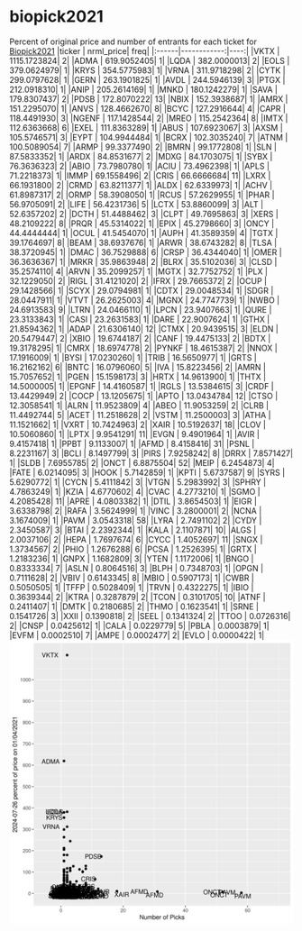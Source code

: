 # biopick2021
Percent of original price and number of entrants for each ticket for [Biopick2021](https://twitter.com/hashtag/Biopick2021)
|ticker |   nrml_price| freq|
|:------|------------:|----:|
|VKTX   | 1115.1723824|    2|
|ADMA   |  619.9052405|    1|
|LQDA   |  382.0000013|    2|
|EOLS   |  379.0624979|    1|
|KRYS   |  354.5775983|    1|
|VRNA   |  311.9718298|    2|
|CYTK   |  299.0797628|    1|
|GERN   |  263.1901825|    1|
|AVDL   |  244.5946139|    3|
|PTGX   |  212.0918310|    1|
|ANIP   |  205.2614169|    1|
|MNKD   |  180.1242279|    1|
|SAVA   |  179.8307437|    2|
|PDSB   |  172.8070222|   13|
|NBIX   |  152.3938687|    1|
|AMRX   |  151.2295070|    1|
|ANVS   |  128.4662670|    8|
|BCYC   |  127.2916644|    4|
|CAPR   |  118.4491930|    3|
|NGENF  |  117.1428544|    2|
|MREO   |  115.2542364|    8|
|IMTX   |  112.6363668|    6|
|EXEL   |  111.8363289|    1|
|ABUS   |  107.6923067|    3|
|AXSM   |  105.5746571|    3|
|EYPT   |  104.9944484|    1|
|BCRX   |  102.3035240|    7|
|ATNM   |  100.5089054|    7|
|ARMP   |   99.3377490|    2|
|BMRN   |   99.1772808|    1|
|SLN    |   87.5833352|    1|
|ARDX   |   84.8531677|    2|
|MDXG   |   84.1703075|    1|
|SYBX   |   76.3636323|    2|
|ABIO   |   73.7980780|    1|
|ACIU   |   73.4962398|    1|
|APLS   |   71.2218373|    1|
|IMMP   |   69.1558496|    2|
|CRIS   |   66.6666684|   11|
|LXRX   |   66.1931800|    2|
|CRMD   |   63.8211377|    1|
|ALDX   |   62.6339973|    1|
|ACHV   |   61.8987317|    2|
|ORMP   |   58.3908050|    1|
|RCUS   |   57.2629955|    1|
|PHAR   |   56.9705091|    2|
|LIFE   |   56.4231736|    5|
|LCTX   |   53.8860099|    3|
|ALT    |   52.6357202|    2|
|DCTH   |   51.4488462|    3|
|CLPT   |   49.7695863|    3|
|XERS   |   48.2109222|    8|
|PRQR   |   45.5314022|    1|
|EPIX   |   45.2798660|    3|
|ONCY   |   44.4444444|    1|
|OCUL   |   41.5454070|    1|
|AUPH   |   41.3589359|    4|
|TGTX   |   39.1764697|    8|
|BEAM   |   38.6937676|    1|
|ARWR   |   38.6743282|    8|
|TLSA   |   38.3720945|    1|
|DMAC   |   36.7529888|    6|
|CRSP   |   36.4344040|    1|
|OMER   |   36.3636367|    1|
|MRKR   |   35.9863948|    2|
|BLRX   |   35.5102036|    3|
|CLSD   |   35.2574110|    4|
|ARVN   |   35.2099257|    1|
|MGTX   |   32.7752752|    1|
|PLX    |   32.1229050|    2|
|RIGL   |   31.4121020|    2|
|IFRX   |   29.7665372|    2|
|OCUP   |   29.1428566|    1|
|SCYX   |   29.0794981|    1|
|CDTX   |   29.0048534|    1|
|SDGR   |   28.0447911|    1|
|VTVT   |   26.2625003|    4|
|MGNX   |   24.7747739|    1|
|NWBO   |   24.6913583|    9|
|LTRN   |   24.0466110|    1|
|LPCN   |   23.9407663|    1|
|QURE   |   23.3133843|    1|
|CASI   |   23.2631583|    1|
|DARE   |   22.9007624|    1|
|GTHX   |   21.8594362|    1|
|ADAP   |   21.6306140|   12|
|CTMX   |   20.9439515|    3|
|ELDN   |   20.5479447|    2|
|XBIO   |   19.6744187|    2|
|CANF   |   19.4475133|    2|
|BDTX   |   19.3178295|    1|
|CMRX   |   18.6974778|    2|
|PYNKF  |   18.4615387|    2|
|NNOX   |   17.1916009|    1|
|BYSI   |   17.0230260|    1|
|TRIB   |   16.5650977|    1|
|GRTS   |   16.2162162|    6|
|BNTC   |   16.0796060|    5|
|IVA    |   15.8223456|    2|
|AMRN   |   15.7057652|    1|
|PGEN   |   15.1598173|    3|
|HRTX   |   14.9613900|    1|
|THTX   |   14.5000005|    1|
|EPGNF  |   14.4160587|    1|
|RGLS   |   13.5384615|    3|
|CRDF   |   13.4429949|    2|
|COCP   |   13.1205675|    1|
|APTO   |   13.0434784|   12|
|CTSO   |   12.3058541|    1|
|ALRN   |   11.9523809|    4|
|ABEO   |   11.9053259|    2|
|CLRB   |   11.4492744|    5|
|ACET   |   11.2518628|    2|
|VSTM   |   11.2500003|    3|
|ATHA   |   11.1521662|    1|
|VXRT   |   10.7424963|    2|
|XAIR   |   10.5192637|   18|
|CLOV   |   10.5060860|    1|
|LPTX   |    9.9541291|   11|
|EVGN   |    9.4901964|    1|
|AVIR   |    9.4157418|    1|
|PPBT   |    9.1133007|    1|
|AFMD   |    8.4158416|   31|
|PSNL   |    8.2231167|    3|
|BCLI   |    8.1497799|    3|
|PIRS   |    7.9258242|    8|
|DRRX   |    7.8571427|    1|
|SLDB   |    7.6955785|    2|
|ONCT   |    6.8875504|   52|
|MEIP   |    6.2454873|    4|
|FATE   |    6.0214095|    3|
|HOOK   |    5.7142859|    1|
|KPTI   |    5.6737587|    9|
|SYRS   |    5.6290772|    1|
|CYCN   |    5.4111842|    3|
|VTGN   |    5.2983992|    3|
|SPHRY  |    4.7863249|    1|
|KZIA   |    4.6770602|    4|
|CVAC   |    4.2773210|    1|
|SGMO   |    4.2085428|   11|
|APRE   |    4.0803382|    1|
|DTIL   |    3.8654503|    1|
|EIGR   |    3.6338798|    2|
|RAFA   |    3.5624999|    1|
|VINC   |    3.2800001|    2|
|NCNA   |    3.1674009|    1|
|PAVM   |    3.0543318|   58|
|LYRA   |    2.7491102|    2|
|CYDY   |    2.3450587|    3|
|BTAI   |    2.2392344|    1|
|KALA   |    2.1107871|   10|
|ALGS   |    2.0037106|    2|
|HEPA   |    1.7697674|    6|
|CYCC   |    1.4052697|   11|
|SNGX   |    1.3734567|    2|
|PHIO   |    1.2676288|    6|
|PCSA   |    1.2526395|    1|
|GRTX   |    1.2183236|    1|
|GNPX   |    1.1682809|    3|
|YTEN   |    1.1172006|    1|
|BNGO   |    0.8333334|    7|
|ASLN   |    0.8064516|    3|
|BLPH   |    0.7348703|    1|
|OPGN   |    0.7111628|    2|
|VBIV   |    0.6143345|    8|
|MBIO   |    0.5907173|    1|
|CWBR   |    0.5050505|    1|
|TFFP   |    0.5028409|    1|
|TRVN   |    0.4322275|    1|
|IBIO   |    0.3639344|    2|
|KTRA   |    0.3287879|    2|
|TCON   |    0.3101705|   10|
|ATNF   |    0.2411407|    1|
|DMTK   |    0.2180685|    2|
|THMO   |    0.1623541|    1|
|SRNE   |    0.1541726|    3|
|XXII   |    0.1390818|    2|
|SEEL   |    0.1341324|    2|
|TTOO   |    0.0726316|    2|
|CNSP   |    0.0425612|    1|
|CALA   |    0.0229779|    5|
|PBLA   |    0.0003879|    1|
|EVFM   |    0.0002510|    7|
|AMPE   |    0.0002477|    2|
|EVLO   |    0.0000422|    1|
![retvspicks](biopicks.png?raw=true)
